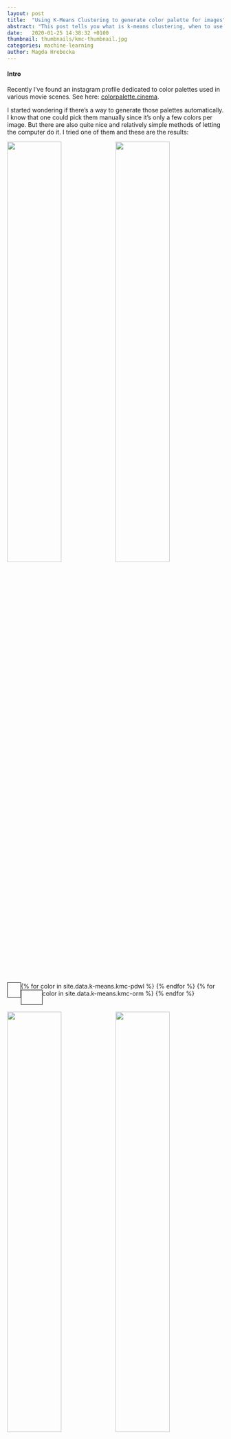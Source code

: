 ```yaml
---
layout: post
title:  "Using K-Means Clustering to generate color palette for images"
abstract: "This post tells you what is k-means clustering, when to use it and how to use it, with example code snippets. It also includes an explanation on how to fine-tune the results you’ll get."
date:   2020-01-25 14:38:32 +0100
thumbnail: thumbnails/kmc-thumbnail.jpg
categories: machine-learning
author: Magda Hrebecka
---
```


<h4>Intro</h4>

Recently I’ve found an instagram profile dedicated to color palettes used in various movie scenes. See here:
<a href="https://www.instagram.com/colorpalette.cinema/">colorpalette.cinema</a>.

I started wondering if there’s a way to generate those palettes automatically. I know that one could pick them manually since it’s only a few colors per image. But there are also quite nice and relatively simple methods of letting the computer do it. I tried one of them and these are the results:

<div>
<img src="{{site.baseurl}}/assets/img/kmc-orm.jpg" style="width:50%"/>
<img src="{{site.baseurl}}/assets/img/kmc-pdwl.jpg" style="width:50%; float: left"/>
{% for color in site.data.k-means.kmc-pdwl %}
  <div style="float:left; width: 6.25%; height: 35px; outline: 1px solid black; outline-offset: -1px; background-color: {{color}}"></div>
{% endfor %}
{% for color in site.data.k-means.kmc-orm %}
  <div style="float:left; width: 10%; height: 35px; outline: 1px solid black; outline-offset: -1px; background-color: {{color}}"></div>
{% endfor %}
</div>
<br><br>
<div>
<img src="{{site.baseurl}}/assets/img/kmc-sgh.jpg" style="width:50%"/>
<img src="{{site.baseurl}}/assets/img/kmc-iz.jpg" style="width:50%; float: left"/>
{% for color in site.data.k-means.kmc-iz %}
  <div style="float:left; width: 7.14%; height: 35px; outline: 1px solid black; outline-offset: -1px; background-color: {{color}}"></div>
{% endfor %}
{% for color in site.data.k-means.kmc-sgh %}
  <div style="float:left; width: 8.33%; height: 35px; outline: 1px solid black; outline-offset: -1px; background-color: {{color}}"></div>
{% endfor %}
</div>

To understand how this was achieved, read below.

<h4>What is K-Means Clustering?</h4>

It’s an algorithm used to solve clustering problems (the <a href="https://en.wikipedia.org/wiki/NP-hardness">NP-hard</a> ones). It’s relatively simple and also an example of unsupervised learning algorithm.

<h4>When do we use it?</h4>

When we have a set of some data points that have features and values. We want to group data points into clusters based on these features. Real-life example: extracting leading colors from images.


<h4>How does it work?</h4>

We start by randomly picking k data points (k is set beforehand) called centroids from our data set. All remaining points are then assigned to one of these centroids. Assignment is done based on the distance - closest centroid is picked. For each centroid and its data points we calculate average value - a new centroid. The process of assign - calculate distance - update centroids is repeated n times, until a desired result is reached. How to know if we achieved that - this will be covered later on in this article.

Let’s look into the details:

<h4>Step 1 Read Data</h4>

In our case, the input data set is a .jpg file. We’ll have to extract each pixel’s `value` from the image. We’ll use a `getRGB(int x, int y)` method from Java’s `BufferedImage`.

{% highlight java %}
public class Point {
   private Integer value;
   …
}
{% endhighlight %}

This is our data point class. It’s only one field value stores the rgb value of each pixel in the image.

<h4>Step 2 Initialize centroids</h4>

The next step is picking random K points from data points list. These random points will be our centroids.

{% highlight java %}
public List<Centroid> initializeCentroids(int k, BufferedImage image){

   if(image == null){
       throw new IllegalArgumentException("Buffered image cannot be null");
   }

   List<Centroid> initialCentroids = new ArrayList<>();

   int xAxes = image.getWidth();
   int yAxes = image.getHeight();

   for(int i = 0; i < k; i++) {
       int coordX = new Random().nextInt(xAxes);
       int coordY = new Random().nextInt(yAxes);
       Integer rgb = image.getRGB(coordX, coordY);
       initialCentroids.add(new Centroid(rgb));
   }
   return initialCentroids;
}
{% endhighlight %}

<h4>Step 3 Calculate distance</h4>

Now we need to iterate over our data points, find the nearest centroid and assign the point to that centroid.

{% highlight java %}
public Map<Centroid,List<Point>> reassignPointsToNearestCentroids(List<Point> points, Map<Centroid,List<Point>> centroidsToListOfPoints){

   List<Centroid> currentCentroids = new ArrayList<Centroid>(centroidsToListOfPoints.keySet());

   for (Point point : points) {
       Centroid nearest = getNearestCentroid(point, currentCentroids);
       if (centroidsToListOfPoints.get(nearest) == null) {
           centroidsToListOfPoints.put(nearest, new ArrayList<>(Arrays.asList(point)));
       } else {
           centroidsToListOfPoints.get(nearest).add(point);
       }
   }

   return centroidsToListOfPoints;
}

public Centroid getNearestCentroid(Point point, List<Centroid> centroids) {

   if(point == null){
       throw new IllegalArgumentException("Point cannot be null");
   }
   if(centroids == null || centroids.isEmpty()){
       throw new IllegalArgumentException("List of centroids cannot be null or empty");
   }

   double minimumDistance = Double.MAX_VALUE;
   Centroid nearest = null;

   for (Centroid centroid : centroids) {
       Distance distance = new Distance2D();
       double currentDistance = distance.getDistance(point.getValue(), centroid.getValue());

       if (currentDistance < minimumDistance) {
           minimumDistance = currentDistance;
           nearest = centroid;
       }
   }
   return nearest;
}

public class Distance2D extends Distance {

   @Override
   public Double getDistance(Double a, Double b) {
       return Math.abs(a - b);
   }
}
{% endhighlight %}

<h4>Step 4 Calculate means</h4>

For each centroid and its points, calculate mean value.

{% highlight java %}
public Map<Centroid, Centroid> computeKNewCentroids(Map<Centroid,List<Point>> centroidsToListOfPoints){

   Map<Centroid, Centroid> oldAndNewMap = new HashMap<>();
   for (Centroid oldCentroid : centroidsToListOfPoints.keySet()) {
       List<Point> points = centroidsToListOfPoints.get(oldCentroid);
       Integer average = Mean.calculateForPoints(points);
       Point nearest = getNearestPoint(new Point(average), points);
       Centroid newCentroid = new Centroid(nearest.getValue());
       oldAndNewMap.put(oldCentroid, newCentroid);
   }
   return oldAndNewMap;
}
{% endhighlight %}

<h4>Step 5 Update centroids</h4>

The mean value that we’ve calculated in the previous point is our new centroid. We’ll have to update all of the centroids to the new value.

{% highlight java %}
public Map<Centroid,List<Point>> updateCentroids(Map<Centroid,List<Point>> centroidsToListOfPoints, Map<Centroid, Centroid> oldAndNewMap){
   for (Centroid oldCentroid : oldAndNewMap.keySet()){
       Centroid newCentroid = oldAndNewMap.get(oldCentroid);
       if(newCentroid.getValue() != oldCentroid.getValue()){
           List<Point> points = centroidsToListOfPoints.remove(oldCentroid);
           centroidsToListOfPoints.put(newCentroid, points);
       }
   }

   return centroidsToListOfPoints;
}
{% endhighlight %}

<h4>Repeat steps 3-5</h4>

Repeat those steps until desired result is reached.

<h4>Determine the optimal value of K</h4>

So we want to process an image like this:

<img src="{{site.baseurl}}/assets/img/kmc-expo.jpg" style="width: 100%">

Fine, but how can we determine which value of k is the best one here?

First, let's try setting k values from 2 to 8 on this image. These are the results:

{% for color in site.data.k-means.k2 %}
  <div style="float:left; width: 6.25%; height: 35px; outline: 1px solid black; outline-offset: -1px; background-color: {{color}}"></div>
{% endfor %} k = 2
<br><br>
{% for color in site.data.k-means.k3 %}
  <div style="float:left; width: 6.25%; height: 35px; outline: 1px solid black; outline-offset: -1px; background-color: {{color}}"></div>
{% endfor %} k = 3
<br><br>
{% for color in site.data.k-means.k4 %}
  <div style="float:left; width: 6.25%; height: 35px; outline: 1px solid black; outline-offset: -1px; background-color: {{color}}"></div>
{% endfor %} k = 4
<br><br>
{% for color in site.data.k-means.k5 %}
  <div style="float:left; width: 6.25%; height: 35px; outline: 1px solid black; outline-offset: -1px; background-color: {{color}}"></div>
{% endfor %} k = 5
<br><br>
{% for color in site.data.k-means.k6 %}
  <div style="float:left; width: 6.25%; height: 35px; outline: 1px solid black; outline-offset: -1px; background-color: {{color}}"></div>
{% endfor %} k = 6
<br><br>
{% for color in site.data.k-means.k7 %}
  <div style="float:left; width: 6.25%; height: 35px; outline: 1px solid black; outline-offset: -1px; background-color: {{color}}"></div>
{% endfor %} k = 7
<br><br>
{% for color in site.data.k-means.k8 %}
  <div style="float:left; width: 6.25%; height: 35px; outline: 1px solid black; outline-offset: -1px; background-color: {{color}}"></div>
{% endfor %} k = 8
<br><br>

We can see that for small k values colors seem quite random and every time value of k gets increased, the color set feels more like matching the image's palette. It's also visible that the variation between colors gets smaller and smaller. By looking at these samples we can actually see it and recognize it, but how would we do that if out features were not colors, but some other data types?

To determine optimal value of k, we'll use an `elbow method`. We'll plot clusters' average dispersion (standard deviation in our case) and increasing k values. 

<img src="{{site.baseurl}}/assets/img/elbow-graph.svg" style="width: 100%" alt="Elbow method for optimal k">

We can see that standard deviation decreases with rising k value. We could also see that by looking at colors. What we need is the value of k, where the deviation decreases the most - this is called `elbow point`. On the graph we can see that it's happening when value of k is 5.

<h4>Conclusion</h4>

With k-means clustering we can group our input data set into clusters. This method is quite easy to understand and to use. It's an example of centroid-based clustering algorithms. Other types of algorithms are connectivy-based, distribution-based and density-based ones. 

There are many ways of calculating statistical dispersion for clusters. I've chosen standard deviation, but variation or interquartile range can also be used. 

See full code at <a href="https://github.com/madhr/kmeans-clustering">github</a>

All images (C) Magda Hrebecka